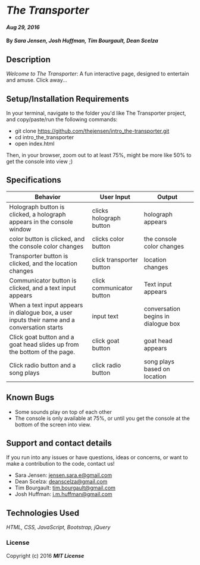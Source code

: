 # _The Transporter_

#### _Aug 29, 2016_

#### By _**Sara Jensen, Josh Huffman, Tim Bourgault, Dean Scelza**_

## Description

_Welcome to The Transporter_:  A fun interactive page, designed to entertain and amuse.  Click away...

## Setup/Installation Requirements

In your terminal, navigate to the folder you'd like The Transporter project, and copy/paste/run the following commands: 
  * git clone https://github.com/thejensen/intro_the-transporter.git
  * cd intro_the_transporter
  * open index.html

Then, in your browser, zoom out to at least 75%, might be more like 50% to get the console into view ;) 

## Specifications

| Behavior | User Input | Output |
|---|---|---|
| Holograph button is clicked, a holograph appears in the console window | clicks holograph button  | holograph appears |
| color button is clicked, and the console color changes | clicks color button | the console color changes |
| Transporter button is clicked, and the location changes | click transporter button | location changes |
| Communicator button is clicked, and a text input appears | click communicator button | Text input appears |
| When a text input appears in dialogue box, a user inputs their name and a conversation starts | input text | conversation begins in dialogue box |
| Click goat button and a goat head slides up from the bottom of the page. | click goat button | goat head appears |
| Click radio button and a song plays | click radio button | song plays based on location |

## Known Bugs

  * Some sounds play on top of each other
  * The console is only available at 75%, or until you get the console at the bottom of the screen into view. 

## Support and contact details
If you run into any issues or have questions, ideas or concerns, or want to make a contribution to the code, contact us!
  * Sara Jensen: jensen.sara.e@gmail.com
  * Dean Scelza: deanscelza@gmail.com
  * Tim Bourgault: tim.bourgault@gmail.com
  * Josh Huffman: j.m.huffman@gmail.com

## Technologies Used

_HTML, CSS, JavaScript, Bootstrap, jQuery_

### License

Copyright (c) 2016 **_MIT License_**
